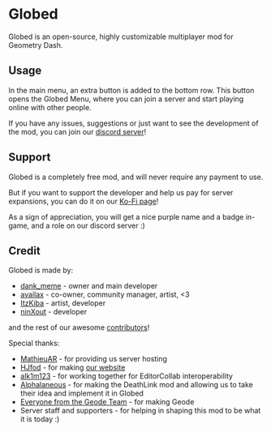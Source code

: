 # Globed

Globed is an open-source, highly customizable multiplayer mod for Geometry Dash.

## Usage

In the main menu, an extra button is added to the bottom row. This button opens the Globed Menu, where you can join a server and start playing online with other people.

If you have any issues, suggestions or just want to see the development of the mod, you can join our [discord server](https://discord.gg/d56q5Dkdm3)!

## Support

Globed is a <cg>completely free</c> mod, and will never require any payment to use.

But if you want to support the developer and help us pay for server expansions, you can do it on our [Ko-Fi page](https://ko-fi.com/globed)!

As a sign of appreciation, you will get a nice <ca>purple</c> name and a badge in-game, and a role on our discord server :)

## Credit

Globed is made by:

* [dank_meme](user:9735891) - owner and main developer
* [availax](user:1621348) - co-owner, community manager, artist, <3
* [ItzKiba](user:4569963) - artist, developer
* [ninXout](user:7479054) - developer

and the rest of our awesome [contributors](https://github.com/dankmeme01/globed2/graphs/contributors)!

Special thanks:

* [MathieuAR](user:3759035) - for providing us server hosting
* [HJfod](user:104257) - for making [our website](https://globed.dev)
* [alk1m123](user:11535118) - for working together for EditorCollab interoperability
* [Alphalaneous](user:1139015) - for making the DeathLink mod and allowing us to take their idea and implement it in Globed
* [Everyone from the Geode Team](https://github.com/orgs/geode-sdk/people) - for making Geode
* Server staff and supporters - for helping in shaping this mod to be what it is today :)
